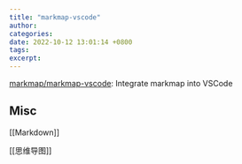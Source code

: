 ```yaml
---
title: "markmap-vscode"
author: 
categories: 
date: 2022-10-12 13:01:14 +0800
tags: 
excerpt: 
---
```






[markmap/markmap-vscode](https://github.com/markmap/markmap-vscode): Integrate markmap into VSCode





## Misc

[[Markdown]]

[[思维导图]]






